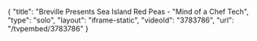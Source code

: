 {
    "title": "Breville Presents Sea Island Red Peas - \"Mind of a Chef Tech",
    "type": "solo",
    "layout": "iframe-static",
    "videoId": "3783786",
    "url": "\/tvpembed\/3783786"
}